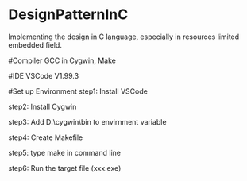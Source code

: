 # DesignPatternInC
Implementing the design in C language, especially in resources limited embedded field.

#Compiler
GCC in Cygwin, Make 

#IDE 
VSCode V1.99.3

#Set up Environment
step1: Install VSCode

step2: Install Cygwin

step3: Add D:\cygwin\bin to envirnment variable  

step4: Create Makefile

step5: type make in command line

step6: Run the target file (xxx.exe) 


